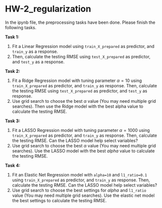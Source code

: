 # HW-2_regularization

In the ipynb file, the preprocessing tasks have been done. Please finish the following tasks.

**Task 1:** 
1. Fit a Linear Regression model using `train_X_prepared` as predictor, and `train_y` as a response.
2. Then, calculate the testing RMSE using `test_X_prepared` as predictor, and `test_y` as a response.

**Task 2:**
1. Fit a Ridge Regression model with tuning parameter $\alpha=10$ using `train_X_prepared` as predictor, and `train_y` as response. Then, calculate the testing RMSE using `test_X_prepared` as predictor, and `test_y` as response.
2. Use grid search to choose the best $\alpha$ value (You may need multiple grid searches). Then use the Ridge model with the best alpha value to calculate the testing RMSE.

**Task 3:**
1. Fit a LASSO Regression model with tuning parameter $\alpha=1000$ using `train_X_prepared` as predictor, and `train_y` as response. Then, calculate the testing RMSE. Can the LASSO model help select variables?
2. Use grid search to choose the best $\alpha$ value (You may need multiple grid searches). Use the LASSO model with the best $alpha$ value to calculate the testing RMSE.

**Task 4:**
1. Fit an Elastic Net Regression model with `alpha=10` and `l1_ratio=0.1` using `train_X_prepared` as predictor, and `train_y` as response. Then, calculate the testing RMSE. Can the LASSO model help select variables?
2. Use grid search to choose the best settings for $alpha$ and `l1_ratio` value (You may need multiple grid searches). Use the elastic net model the best settings to calculate the testing RMSE.
